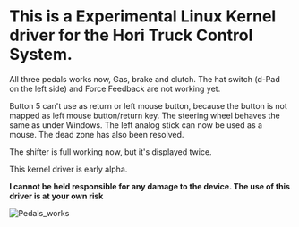 # This is a Experimental Linux Kernel driver for the Hori Truck Control System.

All three pedals works now, Gas, brake and clutch.
The hat switch (d-Pad on the left side) and Force Feedback are not working yet.

Button 5 can't use as return or left mouse button, because the button is not mapped as left mouse button/return key.
The steering wheel behaves the same as under Windows. The left analog stick can now be used as a mouse.
The dead zone has also been resolved.

The shifter is full working now, but it's displayed twice.

This kernel driver is early alpha.

**I cannot be held responsible for any damage to the device. The use of this driver is at your own risk**

![Pedals_works](https://github.com/user-attachments/assets/7f347458-5c01-4d28-bd4c-e2b78a502ef2)
